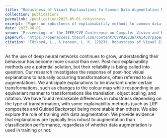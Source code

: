 ```yaml
---
title: "Robustness of Visual Explanations to Common Data Augmentation Methods"
collection: publications
permalink: /publication/2023-05-01-robustness
excerpt: 'Paper on robustness of explainability methods to common data augmentation methods.'
date: 2023-06-01
venue: 'Proceedings of the IEEE/CVF Conference on Computer Vision and Pattern Recognition'
paperurl: 'https://openaccess.thecvf.com/content/CVPR2023W/XAI4CV/papers/Tetkova_Robustness_of_Visual_Explanations_to_Common_Data_Augmentation_Methods_CVPRW_2023_paper.pdf'
citation: 'Tětková, L., & Hansen, L. K. (2023). Robustness of Visual Explanations to Common Data Augmentation Methods. In Proceedings of the IEEE/CVF Conference on Computer Vision and Pattern Recognition (pp. 3714-3719).'
---
```


As the use of deep neural networks continues to grow, understanding their behaviour has become more crucial than ever. Post-hoc explainability methods are a potential solution, but their reliability is being called into question. Our research investigates the response of post-hoc visual explanations to naturally occurring transformations, often referred to as augmentations. We anticipate explanations to be invariant under certain transformations, such as changes to the colour map while responding in an equivariant manner to transformations like translation, object scaling, and rotation. We have found remarkable differences in robustness depending on the type of transformation, with some explainability methods (such as LRP composites and Guided Backprop) being more stable than others. We also explore the role of training with data augmentation. We provide evidence that explanations are typically less robust to augmentation than classification performance, regardless of whether data augmentation is used in training or not.
